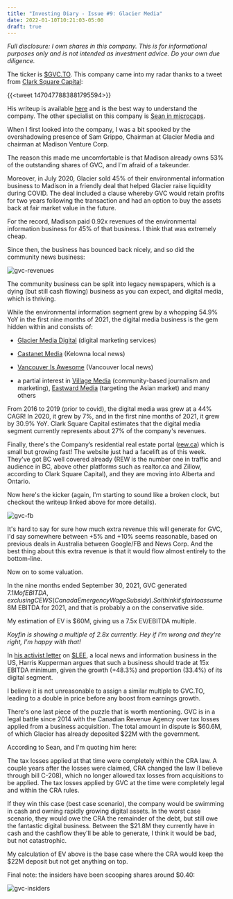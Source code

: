 ```yaml
---
title: "Investing Diary - Issue #9: Glacier Media"
date: 2022-01-10T10:21:03-05:00
draft: true
---
```


_Full disclosure: I own shares in this company. This is for informational purposes only and is not intended as investment advice. Do your own due diligence._

The ticker is [$GVC.TO](https://finance.yahoo.com/quote/GVC.TO). This company came into my radar thanks to a tweet from [Clark Square Capital](https://twitter.com/ClarkSquareCap):

{{<tweet 1470477883881795594>}}

His writeup is available [here](https://www.docdroid.net/57SRnIn/2021-12-13-glacier-media-writeup-pdf) and is the best way to understand the company. The other specialist on this company is [Sean in microcaps](https://twitter.com/maloneys10).

When I first looked into the company, I was a bit spooked by the overshadowing presence of Sam Grippo, Chairman at Glacier Media and chairman at Madison Venture Corp. 

The reason this made me uncomfortable is that Madison already owns 53% of the outstanding shares of GVC, and I'm afraid of a takeunder.

Moreover, in July 2020, Glacier sold 45% of their environmental information business to Madison in a friendly deal that helped Glacier raise liquidity during COVID. The deal included a clause whereby GVC would retain profits for two years following the transaction and had an option to buy the assets back at fair market value in the future.

For the record, Madison paid 0.92x revenues of the environmental information business for 45% of that business. I think that was extremely cheap.

Since then, the business has bounced back nicely, and so did the community news business:

![gvc-revenues](/images/gvc-revenues.png)

The community business can be split into legacy newspapers, which is a dying (but still cash flowing) business as you can expect, and digital media, which is thriving.

While the environmental information segment grew by a whopping 54.9% YoY in the first nine months of 2021, the digital media business is the gem hidden within and consists of: 

- [Glacier Media Digital](https://www.glaciermediadigital.ca/) (digital marketing services)

- [Castanet Media](https://www.castanet.net/) (Kelowna local news)

- [Vancouver Is Awesome](https://www.vancouverisawesome.com/) (Vancouver local news)

- a partial interest in [Village Media](https://www.villagemedia.ca/) (community-based journalism and marketing), [Eastward Media](https://www.eastwardmedia.com/) (targeting the Asian
market) and many others

From 2016 to 2019 (prior to covid), the digital media was grew at a 44% CAGR! In 2020, it grew by 7%, and in the first nine months of 2021, it grew by 30.9% YoY. Clark Square Capital estimates that the digital media segment currently represents about 27% of the company's revenues.

Finally, there's the Company’s residential real estate portal ([rew.ca](https://www.rew.ca/)) which is small but growing fast! The website just had a facelift as of this week. They've got BC well covered already (REW is
the number one in traffic and audience in BC, above other platforms such as realtor.ca and Zillow, according to Clark Square Capital), and they are moving into Alberta and Ontario. 

Now here's the kicker (again, I'm starting to sound like a broken clock, but checkout the writeup linked above for more details).

![gvc-fb](/images/gvc-fb.png)

It's hard to say for sure how much extra revenue this will generate for GVC, I'd say somewhere between +5% and +10% seems reasonable, based on previous deals in Australia between Google/FB and News Corp. And the best thing about this extra revenue is that it would flow almost entirely to the bottom-line.

Now on to some valuation.

In the nine months ended September 30, 2021, GVC generated $7.1M of EBITDA, exclusing CEWS (Canada Emergency Wage Subsidy). So I think it's fair to assume ~$8M EBITDA for 2021, and that is probably a on the conservative side.

My estimation of EV is $60M, giving us a 7.5x EV/EBITDA multiple.

_Koyfin is showing a multiple of 2.8x currently. Hey if I'm wrong and they're right, I'm happy with that!_

In [his activist letter](https://www.accesswire.com/viewarticle.aspx?id=676668) on [$LEE](https://finance.yahoo.com/quote/LEE), a local news and information business in the US, Harris Kupperman argues that such a business should trade at 15x EBITDA minimum, given the growth (+48.3%) and proportion (33.4%) of its digital segment.

I believe it is not unreasonable to assign a similar multiple to GVC.TO, leading to a double in price before any boost from earnings growth.

There's one last piece of the puzzle that is worth mentioning. GVC is in a legal battle since 2014 with the Canadian Revenue Agency over tax losses applied from a business acquisition. The total amount in dispute is $60.6M, of which Glacier has already deposited $22M with the government. 

According to Sean, and I'm quoting him here:

<blocquote>

The tax losses applied at that time were completely within the CRA law. A couple years after the losses were claimed, CRA changed the law (I believe through bill C-208), which no longer allowed tax losses from acquisitions to be applied. The tax losses applied by GVC at the time were completely legal and within the CRA rules.

</blockquote>

If they win this case (best case scenario), the company would be swimming in cash and owning rapidly growing digital assets. In the worst case scenario, they would owe the CRA the remainder of the debt, but still owe the fantastic digital business. Between the $21.8M they currently have in cash and the cashflow they'll be able to generate, I think it would be bad, but not catastrophic.

My calculation of EV above is the base case where the CRA would keep the $22M deposit but not get anything on top.

Final note: the insiders have been scooping shares around $0.40:

![gvc-insiders](/images/gvc-insiders.png)


